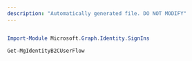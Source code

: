 ```yaml
---
description: "Automatically generated file. DO NOT MODIFY"
---
```


```powershell

Import-Module Microsoft.Graph.Identity.SignIns

Get-MgIdentityB2CUserFlow

```